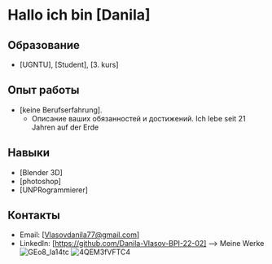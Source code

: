 # Hallo ich bin [Danila]

## Образование
- [UGNTU], [Student], [3. kurs]

## Опыт работы
- [keine Berufserfahrung].
  - Описание ваших обязанностей и достижений.
Ich lebe seit 21 Jahren auf der Erde

## Навыки
- [Blender 3D]
- [photoshop]
- [UNPRogrammierer]

## Контакты
- Email: [Vlasovdanila77@gmail.com]
- LinkedIn: [https://github.com/Danila-Vlasov-BPI-22-02]
-->
Meine Werke
![GEo8_la14tc](https://github.com/user-attachments/assets/3b634aa8-6e81-461b-b717-877b834283b0)
![4QEM3fVFTC4](https://github.com/user-attachments/assets/df94573d-389c-4592-be3f-cfa0e66234b2)

